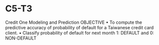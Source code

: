 # C5-T3
Credit One Modeling and Prediction 
OBJECTIVE
•	To compute the predictive accuracy of probability of default for a Taiwanese credit card client.
•	Classify probability of default for next month 1: DEFAULT and 0: NON-DEFAULT
